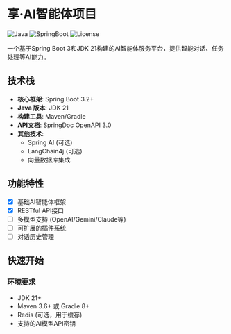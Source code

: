 # 享·AI智能体项目

![Java](https://img.shields.io/badge/Java-21-blue)
![SpringBoot](https://img.shields.io/badge/Spring%20Boot-3.0+-green)
![License](https://img.shields.io/badge/License-MIT-orange)

一个基于Spring Boot 3和JDK 21构建的AI智能体服务平台，提供智能对话、任务处理等AI能力。

## 技术栈

- **核心框架**: Spring Boot 3.2+
- **Java 版本**: JDK 21
- **构建工具**: Maven/Gradle
- **API文档**: SpringDoc OpenAPI 3.0
- **其他技术**: 
  - Spring AI (可选)
  - LangChain4j (可选)
  - 向量数据库集成

## 功能特性

- [x] 基础AI智能体框架
- [x] RESTful API接口
- [ ] 多模型支持 (OpenAI/Gemini/Claude等)
- [ ] 可扩展的插件系统
- [ ] 对话历史管理

## 快速开始

### 环境要求

- JDK 21+
- Maven 3.6+ 或 Gradle 8+
- Redis (可选，用于缓存)
- 支持的AI模型API密钥

